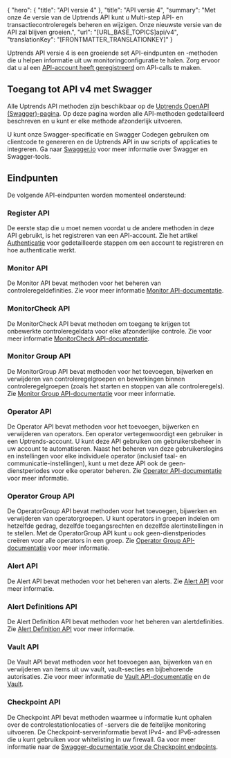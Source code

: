 {
  "hero": {
    "title": "API versie 4"
  },
  "title": "API versie 4",
  "summary": "Met onze 4e versie van de Uptrends API kunt u Multi-step API- en transactiecontroleregels beheren en wijzigen. Onze nieuwste versie van de API zal blijven groeien.",
  "url": "[URL_BASE_TOPICS]api/v4",
  "translationKey": "[FRONTMATTER_TRANSLATIONKEY]"
}

Uptrends API versie 4 is een groeiende set API-eindpunten en -methoden die u helpen informatie uit uw monitoringconfiguratie te halen. Zorg ervoor dat u al een [API-account heeft geregistreerd]([LINK_URL_1]) om API-calls te maken.


## Toegang tot API v4 met Swagger

Alle Uptrends API methoden zijn beschikbaar op de [Uptrends OpenAPI (Swagger)-pagina]([LINK_URL_2]). Op deze pagina worden alle API-methoden gedetailleerd beschreven en u kunt er elke methode afzonderlijk uitvoeren.

U kunt onze Swagger-specificatie en Swagger Codegen gebruiken om clientcode te genereren en de Uptrends API in uw scripts of applicaties te integreren. Ga naar [Swagger.io]([LINK_URL_3]) voor meer informatie over Swagger en Swagger-tools.

## Eindpunten

De volgende API-eindpunten worden momenteel ondersteund:

### Register API

De eerste stap die u moet nemen voordat u de andere methoden in deze API gebruikt, is het registreren van een API-account. Zie het artikel [Authenticatie]([LINK_URL_4]) voor gedetailleerde stappen om een account te registreren en hoe authenticatie werkt.


### Monitor API

De Monitor API bevat methoden voor het beheren van controleregeldefinities. Zie voor meer informatie [Monitor API-documentatie]([LINK_URL_5]).

### MonitorCheck API

De MonitorCheck API bevat methoden om toegang te krijgen tot onbewerkte controleregeldata voor elke afzonderlijke controle. Zie voor meer informatie [MonitorCheck API-documentatie]([LINK_URL_6]).

### Monitor Group API

De MonitorGroup API bevat methoden voor het toevoegen, bijwerken en verwijderen van controleregelgroepen en bewerkingen binnen controleregelgroepen (zoals het starten en stoppen van alle controleregels). Zie [Monitor Group API-documentatie]([LINK_URL_7]) voor meer informatie.

### Operator API

De Operator API bevat methoden voor het toevoegen, bijwerken en verwijderen van operators. Een operator vertegenwoordigt een gebruiker in een Uptrends-account. U kunt deze API gebruiken om gebruikersbeheer in uw account te automatiseren. Naast het beheren van deze gebruikerslogins en instellingen voor elke individuele operator (inclusief taal- en communicatie-instellingen), kunt u met deze API ook de geen-dienstperiodes voor elke operator beheren. Zie [Operator API-documentatie]([LINK_URL_8]) voor meer informatie.

### Operator Group API

De OperatorGroup API bevat methoden voor het toevoegen, bijwerken en verwijderen van operatorgroepen. U kunt operators in groepen indelen om hetzelfde gedrag, dezelfde toegangsrechten en dezelfde alertinstellingen in te stellen. Met de OperatorGroup API kunt u ook geen-dienstperiodes creëren voor alle operators in een groep. Zie [Operator Group API-documentatie]([LINK_URL_9]) voor meer informatie.

### Alert API

De Alert API bevat methoden voor het beheren van alerts. Zie [Alert API]([LINK_URL_10]) voor meer informatie.

### Alert Definitions API

De Alert Definition API bevat methoden voor het beheren van alertdefinities. Zie [Alert Definition API]([LINK_URL_11]) voor meer informatie.

### Vault API

De Vault API bevat methoden voor het toevoegen aan, bijwerken van en verwijderen van items uit uw vault, vault-secties en bijbehorende autorisaties. Zie voor meer informatie de [Vault API-documentatie]([LINK_URL_12]) en de [Vault]([LINK_URL_13]).

### Checkpoint API

De Checkpoint API bevat methoden waarmee u informatie kunt ophalen over de controlestationlocaties of -servers die de feitelijke monitoring uitvoeren. De Checkpoint-serverinformatie bevat IPv4- and IPv6-adressen die u kunt gebruiken voor whitelisting in uw firewall. Ga voor meer informatie naar de [Swagger-documentatie voor de Checkpoint endpoints]([LINK_URL_14]).
